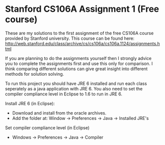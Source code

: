 # Stanford CS106A Assignment 1 (Free course)
These are my solutions to the first assignment of the free CS106A course provided by Stanford university. This course can be found here: http://web.stanford.edu/class/archive/cs/cs106a/cs106a.1124/assignments.html

If you are planning to do the assignments yourself then I strongly advice you to complete the assignments first and use this only for comparison. I think comparing different solutions can give great insight into different methods for solution solving.

To run this project you should have JRE 6 installed and run each class seperately as a java application with JRE 6. You also need to set the compiler compliance level in Eclipse to 1.6 to run in JRE 6.

Install JRE 6 (in Eclipse):
 - Download and install from the oracle archives.
 - Add the folder at: Window -> Preferences -> Java -> Installed JRE's


Set compiler compliance level (in Eclipse)

 - Windows -> Preferences -> Java -> Compiler
